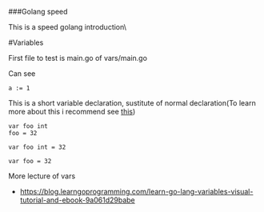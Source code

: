###Golang speed

This is a speed golang introduction\

#Variables

First file to test is main.go of vars/main.go

Can see
```
a := 1
```
This is a short variable declaration, sustitute of normal declaration(To learn more about this i recommend see [this](https://blog.learngoprogramming.com/golang-short-variable-declaration-rules-6df88c881ee))
```
var foo int
foo = 32

var foo int = 32

var foo = 32
```

More lecture of vars
* https://blog.learngoprogramming.com/learn-go-lang-variables-visual-tutorial-and-ebook-9a061d29babe